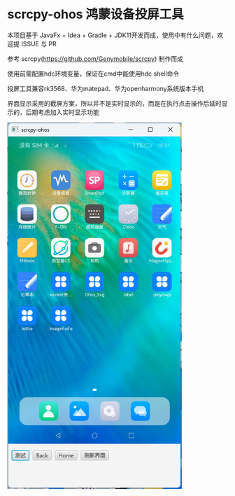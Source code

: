 # scrcpy-ohos 鸿蒙设备投屏工具

本项目基于 JavaFx + Idea + Gradle + JDK11开发而成，使用中有什么问题，欢迎提 ISSUE 与 PR

参考 scrcpy(https://github.com/Genymobile/scrcpy) 制作而成

使用前需配置hdc环境变量，保证在cmd中能使用hdc shell命令

投屏工具兼容rk3568、华为matepad、华为openharmony系统版本手机

界面显示采用的截屏方案，所以并不是实时显示的，而是在执行点击操作后延时显示的，后期考虑加入实时显示功能

![](image/screenshot1.png)